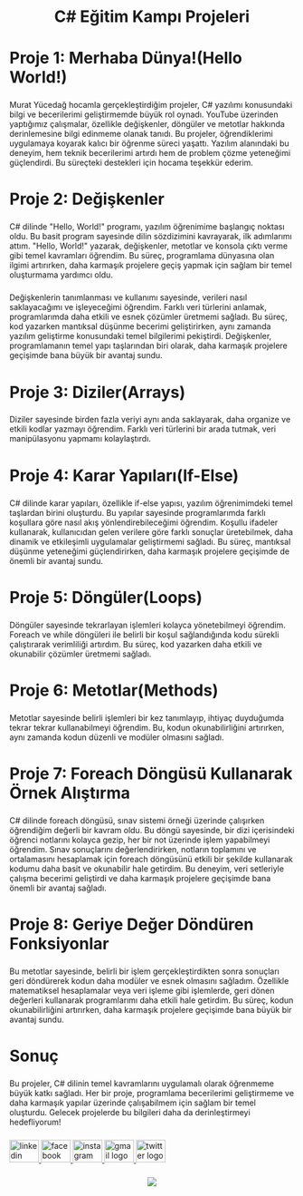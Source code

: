 <h1 align="center">C# Eğitim Kampı Projeleri</h1>

###

<h1 align="left">Proje 1: Merhaba Dünya!(Hello World!)</h1>

###

<p align="left">Murat Yücedağ hocamla gerçekleştirdiğim projeler, C# yazılımı konusundaki bilgi ve becerilerimi geliştirmemde büyük rol oynadı. YouTube üzerinden yaptığımız çalışmalar, özellikle değişkenler, döngüler ve metotlar hakkında derinlemesine bilgi edinmeme olanak tanıdı. Bu projeler, öğrendiklerimi uygulamaya koyarak kalıcı bir öğrenme süreci yaşattı. Yazılım alanındaki bu deneyim, hem teknik becerilerimi artırdı hem de problem çözme yeteneğimi güçlendirdi. Bu süreçteki destekleri için hocama teşekkür ederim.</p>

###

<h1 align="left">Proje 2: Değişkenler</h1>

###

<p align="left">C# dilinde "Hello, World!" programı, yazılım öğrenimime başlangıç noktası oldu. Bu basit program sayesinde dilin sözdizimini kavrayarak, ilk adımlarımı attım. "Hello, World!" yazarak, değişkenler, metotlar ve konsola çıktı verme gibi temel kavramları öğrendim. Bu süreç, programlama dünyasına olan ilgimi artırırken, daha karmaşık projelere geçiş yapmak için sağlam bir temel oluşturmama yardımcı oldu.</p>

###

<p align="left">Değişkenlerin tanımlanması ve kullanımı sayesinde, verileri nasıl saklayacağımı ve işleyeceğimi öğrendim. Farklı veri türlerini anlamak, programlarımda daha etkili ve esnek çözümler üretmemi sağladı. Bu süreç, kod yazarken mantıksal düşünme becerimi geliştirirken, aynı zamanda yazılım geliştirme konusundaki temel bilgilerimi pekiştirdi. Değişkenler, programlamanın temel yapı taşlarından biri olarak, daha karmaşık projelere geçişimde bana büyük bir avantaj sundu.</p>

###

<h1 align="left">Proje 3: Diziler(Arrays)</h1>

###

<p align="left">Diziler sayesinde birden fazla veriyi aynı anda saklayarak, daha organize ve etkili kodlar yazmayı öğrendim. Farklı veri türlerini bir arada tutmak, veri manipülasyonu yapmamı kolaylaştırdı.</p>

###

<h1 align="left">Proje 4: Karar Yapıları(If-Else)</h1>

###

<p align="left">C# dilinde karar yapıları, özellikle if-else yapısı, yazılım öğrenimimdeki temel taşlardan birini oluşturdu. Bu yapılar sayesinde programlarımda farklı koşullara göre nasıl akış yönlendirebileceğimi öğrendim. Koşullu ifadeler kullanarak, kullanıcıdan gelen verilere göre farklı sonuçlar üretebilmek, daha dinamik ve etkileşimli uygulamalar geliştirmemi sağladı. Bu süreç, mantıksal düşünme yeteneğimi güçlendirirken, daha karmaşık projelere geçişimde de önemli bir avantaj sundu.</p>

###

<h1 align="left">Proje 5: Döngüler(Loops)</h1>

###

<p align="left">Döngüler sayesinde tekrarlayan işlemleri kolayca yönetebilmeyi öğrendim. Foreach ve while döngüleri ile belirli bir koşul sağlandığında kodu sürekli çalıştırarak verimliliği artırdım. Bu süreç, kod yazarken daha etkili ve okunabilir çözümler üretmemi sağladı.</p>

###

<h1 align="left">Proje 6: Metotlar(Methods)</h1>

###

<p align="left">Metotlar sayesinde belirli işlemleri bir kez tanımlayıp, ihtiyaç duyduğumda tekrar tekrar kullanabilmeyi öğrendim. Bu, kodun okunabilirliğini artırırken, aynı zamanda kodun düzenli ve modüler olmasını sağladı.</p>

###

<h1 align="left">Proje 7: Foreach Döngüsü Kullanarak Örnek Alıştırma</h1>

###

<p align="left">C# dilinde foreach döngüsü, sınav sistemi örneği üzerinde çalışırken öğrendiğim değerli bir kavram oldu. Bu döngü sayesinde, bir dizi içerisindeki öğrenci notlarını kolayca gezip, her bir not üzerinde işlem yapabilmeyi öğrendim. Sınav sonuçlarını değerlendirirken, notların toplamını ve ortalamasını hesaplamak için foreach döngüsünü etkili bir şekilde kullanarak kodumu daha basit ve okunabilir hale getirdim. Bu deneyim, veri setleriyle çalışma becerimi geliştirdi ve daha karmaşık projelere geçişimde bana önemli bir avantaj sağladı.</p>

###

<h1 align="left">Proje 8: Geriye Değer Döndüren Fonksiyonlar</h1>

###

<p align="left">Bu metotlar sayesinde, belirli bir işlem gerçekleştirdikten sonra sonuçları geri döndürerek kodun daha modüler ve esnek olmasını sağladım. Özellikle matematiksel hesaplamalar veya veri işleme gibi işlemlerde, geri dönen değerleri kullanarak programlarımı daha etkili hale getirdim. Bu süreç, kodun okunabilirliğini artırırken, daha karmaşık projelere geçişimde bana büyük bir avantaj sundu.</p>

###

<h1 align="left">Sonuç</h1>

###

<p align="left">Bu projeler, C# dilinin temel kavramlarını uygulamalı olarak öğrenmeme büyük katkı sağladı. Her bir proje, programlama becerilerimi geliştirmeme ve daha karmaşık yapılar üzerinde çalışabilmem için sağlam bir temel oluşturdu. Gelecek projelerde bu bilgileri daha da derinleştirmeyi hedefliyorum!</p>

###

<div align="left">
  <a href="https://www.linkedin.com/in/yunusemrepamukcuoglu/" target="_blank">
    <img src="https://raw.githubusercontent.com/maurodesouza/profile-readme-generator/master/src/assets/icons/social/linkedin/default.svg" width="52" height="40" alt="linkedin logo"  />
  </a>
  <a href="https://www.facebook.com/yunuspamuks/" target="_blank">
    <img src="https://raw.githubusercontent.com/maurodesouza/profile-readme-generator/master/src/assets/icons/social/facebook/default.svg" width="52" height="40" alt="facebook logo"  />
  </a>
  <a href="https://www.instagram.com/yunuspmk_/" target="_blank">
    <img src="https://raw.githubusercontent.com/maurodesouza/profile-readme-generator/master/src/assets/icons/social/instagram/default.svg" width="52" height="40" alt="instagram logo"  />
  </a>
  <a href="yunusemrepamukcuoglu@gmail.com" target="_blank">
    <img src="https://raw.githubusercontent.com/maurodesouza/profile-readme-generator/master/src/assets/icons/social/gmail/default.svg" width="52" height="40" alt="gmail logo"  />
  </a>
  <a href="https://x.com/jopemian" target="_blank">
    <img src="https://raw.githubusercontent.com/maurodesouza/profile-readme-generator/master/src/assets/icons/social/twitter/default.svg" width="52" height="40" alt="twitter logo"  />
  </a>
</div>

###

<div align="center">
  <img src="https://profile-counter.glitch.me/pamukcuogluyunus/count.svg?"  />
</div>

###
